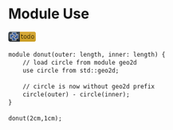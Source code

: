 # Module Use

![test](.banner/use_statement.png)

```µcad,use_statement#todo
module donut(outer: length, inner: length) {
    // load circle from module geo2d
    use circle from std::geo2d;

    // circle is now without geo2d prefix
    circle(outer) - circle(inner);
}

donut(2cm,1cm);
```
